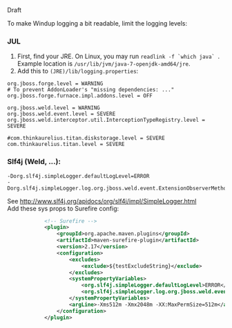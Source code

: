 Draft

To make Windup logging a bit readable, limit the logging levels:

### JUL
1. First, find your JRE. On Linux, you may run ``readlink -f `which java` ``.
   Example location is `/usr/lib/jvm/java-7-openjdk-amd64/jre`.
2. Add this to `(JRE)/lib/logging.properties`:

```
org.jboss.forge.level = WARNING
# To prevent AddonLoader's "missing dependencies: ..."
org.jboss.forge.furnace.impl.addons.level = OFF

org.jboss.weld.level = WARNING
org.jboss.weld.event.level = SEVERE
org.jboss.weld.interceptor.util.InterceptionTypeRegistry.level = SEVERE

#com.thinkaurelius.titan.diskstorage.level = SEVERE
com.thinkaurelius.titan.level = SEVERE
```
### Slf4j (Weld, ...):
```
-Dorg.slf4j.simpleLogger.defaultLogLevel=ERROR
-Dorg.slf4j.simpleLogger.log.org.jboss.weld.event.ExtensionObserverMethodImpl=ERROR
```
See http://www.slf4j.org/apidocs/org/slf4j/impl/SimpleLogger.html    
Add these sys props to Surefire config:

```xml
            <!-- Surefire -->
            <plugin>
                <groupId>org.apache.maven.plugins</groupId>
                <artifactId>maven-surefire-plugin</artifactId>
                <version>2.17</version>
                <configuration>
                    <excludes>
                        <exclude>${testExcludeString}</exclude>
                    </excludes>
                    <systemPropertyVariables>
                        <org.slf4j.simpleLogger.defaultLogLevel>ERROR</org.slf4j.simpleLogger.defaultLogLevel>
                        <org.slf4j.simpleLogger.log.org.jboss.weld.event.ExtensionObserverMethodImpl>ERROR</org.slf4j.simpleLogger.log.org.jboss.weld.event.ExtensionObserverMethodImpl>
                    </systemPropertyVariables>
                    <argLine>-Xms512m -Xmx2048m -XX:MaxPermSize=512m</argLine>
                </configuration>
            </plugin>
```
